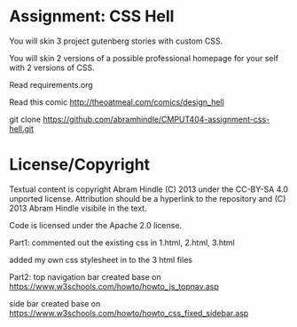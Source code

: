 Assignment: CSS Hell
====================

You will skin 3 project gutenberg stories with custom CSS.

You will skin 2 versions of a possible professional homepage for your
self with 2 versions of CSS.

Read requirements.org

Read this comic http://theoatmeal.com/comics/design_hell

git clone https://github.com/abramhindle/CMPUT404-assignment-css-hell.git

License/Copyright
=================

Textual content is copyright Abram Hindle (C) 2013 under the CC-BY-SA
4.0 unported license. Attribution should be a hyperlink to the
repository and (C) 2013 Abram Hindle visibile in the text.

Code is licensed under the Apache 2.0 license.

Part1:
commented out the existing css in 1.html, 2.html, 3.html

added my own css stylesheet in to the 3 html files

Part2:
top navigation bar created base on https://www.w3schools.com/howto/howto_js_topnav.asp

side bar created base on https://www.w3schools.com/howto/howto_css_fixed_sidebar.asp